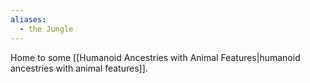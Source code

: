```yaml
---
aliases:
  - the Jungle
---
```

Home to some [[Humanoid Ancestries with Animal Features|humanoid ancestries with animal features]].